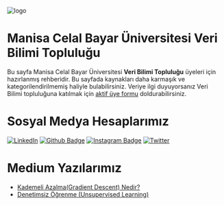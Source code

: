![logo](https://i.hizliresim.com/e9305l2.jpg)
#       Manisa Celal Bayar Üniversitesi Veri Bilimi Topluluğu #
Bu sayfa Manisa Celal Bayar Üniversitesi **Veri Bilimi Topluluğu** üyeleri için hazırlanmış rehberidir. Bu sayfada kaynakları daha karmaşık ve kategorilendirilmemiş haliyle bulabilirsiniz.
Veriye ilgi duyuyorsanız Veri Bilimi topluluğuna katılmak için [aktif üye formu](https://docs.google.com/forms/d/e/1FAIpQLSevtsJGBewpxEZKshCNOl_mlSiwHjY2eSxp8iwwGUICOuwuhg/viewform) doldurabilirsiniz.

# Sosyal Medya Hesaplarımız

[![LinkedIn](https://img.shields.io/badge/LinkedIn-%230077B5.svg?&style=flat-square&logo=linkedin&logoColor=white)](https://www.linkedin.com/company/verimcbu/)
[![Github Badge](https://img.shields.io/badge/-Github-000?style=quare&labelColor=000&logo=Github&logoColor=white&link=link)](https://github.com/Veri-Web)
[![Instagram Badge](https://img.shields.io/badge/-Instagram-C13584?style=flat-quare&labelColor=C13584&logo=instagram&logoColor=white&link=link)](https://www.instagram.com/verimcbu/)    [![Twitter](https://img.shields.io/badge/Twitter-%231DA1F2.svg?&style=flat-square&logo=twitter&logoColor=white)](https://twitter.com/verimcbu)


# Medium Yazılarımız
* [Kademeli Azalma(Gradient Descent) Nedir?](https://medium.com/@bugraozturk.ie/kademeli-azalma-gradient-descent-nedir-c3303c772aa2)
* [Denetimsiz Öğrenme (Unsupervised Learning)](https://medium.com/@ciftci.gizemci/denetimsiz-%C3%B6%C4%9Frenme-unsupervised-learning-e6ec876c7bfhttps://medium.com/@ciftci.gizemci/denetimsiz-%C3%B6%C4%9Frenme-unsupervised-learning-e6ec876c7bf)
